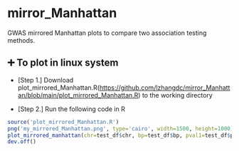 # mirror_Manhattan
GWAS mirrored Manhattan plots to compare two association testing methods. 

## :heavy_plus_sign: To plot in linux system
- [Step 1.] Download plot_mirrored_Manhattan.R(https://github.com/lzhangdc/mirror_Manhattan/blob/main/plot_mirrored_Manhattan.R) to the working directory

- [Step 2.] Run the following code in R
```R
source('plot_mirrored_Manhattan.R')
png('my_mirrored_Manhattan.png', type='cairo', width=1500, height=1000)
plot_mirrored_manhattan(chr=test_df$chr, bp=test_df$bp, pval1=test_df$pval1, pval2=test_df$pval2)
dev.off()
```
